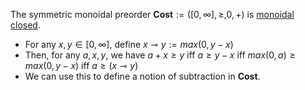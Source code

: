 The symmetric monoidal preorder $\mathbf{Cost}:=([0,\infty],\geq,0,+)$ is 
[monoidal closed](/docs/math/defs/closed_smp.qmd).

- For any $x,y \in [0,\infty]$, define $x \multimap y := max(0,y-x)$
- Then, for any $a,x,y$, we have $a+x\geq y$ iff $a \geq y-x$ iff 
  $max(0,a)\geq max(0,y-x)$ iff $a \geq (x \multimap y)$
- We can use this to define a notion of subtraction in **Cost**.